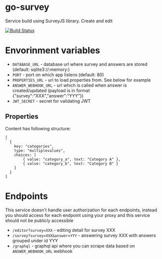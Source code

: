 # go-survey

Service build using SurveyJS library. Create and edit

[![Build Status](https://travis-ci.org/jakubknejzlik/go-survey.svg?branch=master)](https://travis-ci.org/jakubknejzlik/go-survey)

# Envorinment variables

* `DATABASE_URL` - database url where survey and answers are stored (default:
  sqlite3://:memory:)
* `PORT` - port on which app listens (default: 80)
* `PROPERTIES_URL` - url to load properties from. See below for example
* `ANSWER_WEBHOOK_URL` - url which is called when answer is created/updated
  (payload is in format {"survey":"XXX","answer":"YYY"})
* `JWT_SECRET` - secret for validating JWT

## Properties

Content has following structure:

```
[
  {
    key: "categories",
    type: "multiplevalues",
    choices: [
        { value: "category_a", text: "Category A" },
        { value: "category_b", text: "Category B" }
    ]
  }
]
```

# Endpoints

This service doesn't handle user authorization for each endpoints, instead you
should access for each endpoint using your proxy and this service should not be
publicly accessible

* `/editor?survey=XXX` - editing detail for survey XXX
* `/survey?survey=XXX&answer=YYY` - answering survey XXX with answers grouped
  under id YYY
* `/graphql` - graphql api where you can scrape data based on
  `ANSWER_WEBHOOK_URL` webhook

